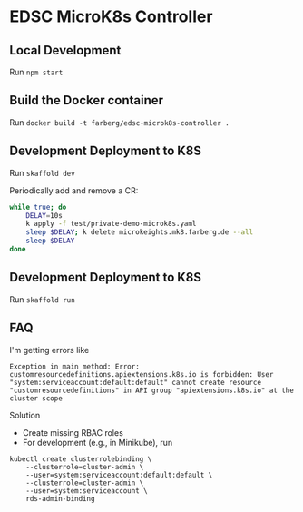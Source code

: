 # EDSC MicroK8s Controller

## Local Development

Run `npm start`

## Build the Docker container

Run `docker build -t farberg/edsc-microk8s-controller .`

## Development Deployment to K8S

Run `skaffold dev`

Periodically add and remove a CR:

```bash
while true; do 
	DELAY=10s
	k apply -f test/private-demo-microk8s.yaml
	sleep $DELAY; k delete microkeights.mk8.farberg.de --all
	sleep $DELAY
done
```

## Development Deployment to K8S

Run `skaffold run`

## FAQ

I'm getting errors like 

```console
Exception in main method: Error: customresourcedefinitions.apiextensions.k8s.io is forbidden: User "system:serviceaccount:default:default" cannot create resource "customresourcedefinitions" in API group "apiextensions.k8s.io" at the cluster scope
````

Solution

- Create missing RBAC roles
- For development (e.g., in Minikube), run 

```console
kubectl create clusterrolebinding \
	--clusterrole=cluster-admin \
	--user=system:serviceaccount:default:default \
	--clusterrole=cluster-admin \
	--user=system:serviceaccount \
	rds-admin-binding
```
